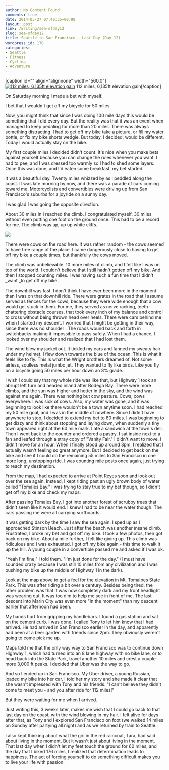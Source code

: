 ```yaml
---
author: No Content Found
comments: true
date: 2014-05-27 07:40:35+00:00
layout: post
link: /writing/sea-sfday12
slug: sea-sfday12
title: Seattle to San Francisco - Last Day (Day 12)
wordpress_id: 178
categories:
- Seattle
- Fitness
- Cycling
- Adventure
---
```


[caption id="" align="alignnone" width="560.0"][![112 miles, 6,135ft elevation gain](http://static1.squarespace.com/static/54fcde57e4b07e462fdd69b4/5528a6ace4b0a8996a246af1/5528a6ade4b0a8996a246b07/1428727519830/bikestats.jpg)](http://static1.squarespace.com/static/54fcde57e4b07e462fdd69b4/5528a6ace4b0a8996a246af1/5528a6ade4b0a8996a246b07/1428727519830/bikestats.jpg) 112 miles, 6,135ft elevation gain[/caption] 
  



On Saturday morning I made a bet with myself.

I bet that I wouldn't get off my bicycle for 50 miles.

Now, you might think that since I was doing 100 mile days this would be something that I did every day. But the reality was that it was an event when managed to keep pedaling for more than 20 miles. There was always something distracting. I had to get off my bike take a picture, or fill my water bottle, or fix my bike shorts wedgie. But today, I decided, would be different. Today I would actually stay on the bike.

My first couple miles I decided didn't count. It's nice when you make bets against yourself because you can change the rules whenever you want. I had to pee, and I was dressed too warmly so I had to shed some layers.  Once this was done, and I'd eaten some breakfast, my bet started.

It was a beautiful day. Twenty miles whizzed by as I peddled along the coast. It was late morning by now, and there was a parade of cars coming toward me. Motorcyclists and convertibles were driving up from San Francisco's suburbs for a joyride on a sunny day.

I was glad I was going the opposite direction.

About 30 miles in I reached the climb. I congratulated myself. 30 miles without even putting one foot on the ground once. This had to be a record for me. The climb was up, up up white cliffs.

![](http://www.henrymiller.org/wp-content/uploads/2012/05/big-sur.jpg)

There were cows on the road here. It was rather random - the cows seemed to have free range of the place. I came dangerously close to having to get off my bike a couple times, but thankfully the cows moved.

The climb was unbelievable. 10 more miles of climb, and I felt like I was on top of the world. I couldn't believe that I still hadn't gotten off my bike. And then I stopped counting miles. I was having such a fun time that I didn't _want _to get off my bike.

The downhill was fast. I don't think I have ever been more in the moment than I was on that downhill ride. There were grates in the road that I assume served as fences for the cows, because they were wide enough that a cow would get stuck in them. For me, they served as nerve racking, teeth-chattering obstacle courses, that took every inch of my balance and control to cross without being thrown head over heels. There were cars behind me when I started my descent. I worried that I might be getting in their way, since there was no shoulder . The roads wound back and forth in switchbacks making it impossible to pass safely.  When I had a chance, I looked over my shoulder and realized that I had lost them.

The wind blew my jacket out. It tickled my ears and fanned my sweaty hair under my helmet. I flew down towards the blue of the ocean. This is what it feels like to fly. This is what the Wright brothers dreamed of. Not some airless, soulless metal jumbo jet. They wanted to fly like birds. Like you fly on a bicycle going 50 miles per hour down an 8% grade.

I wish I could say that my whole ride was like that, but Highway 1 took an abrupt left turn and headed inland after Bodega Bay. There were more climbs, and the sun was higher and hotter in the sky, and the wind was against me again. There was nothing but cow pasture. Cows, cows everywhere. I was sick of cows. Also, my water was gone, and it was beginning to look like there wouldn't be a town anytime soon. I had reached my 50 mile goal, and I was in the middle of nowhere. Since I didn't have anywhere to stop, I decided to extend my bet to 60 miles. I was beginning to get dizzy and think about stopping and laying down, when suddenly a tiny town appeared right at the 60 mile mark. I ate a sandwich at the town's deli. Then I went back to the counter and  ordered a pastry. I sat inside next to a fan and leafed through a stray copy of "Vanity Fair." I didn't want to move. I didn't move for an hour. When I finally stood up around 3pm, I realized that I actually wasn't feeling so great anymore. But I decided to get back on the bike and see if I could do the remaining 55 miles to San Francisco in one more long, unstopping ride. I was counting mile posts once again, just trying to reach my destination.

From the map, I had expected to arrive at Point Reyes soon and look out over the sea again. Instead, I kept riding past an ugly brown body of water called "Tomales Bay." I was trying to stay true to my bet though, so I didn't get off my bike and check my maps.

After passing Tomales Bay, I got into another forest of scrubby trees that didn't seem like it would end.  I knew I had to be near the water though. The cars passing me were all carrying surfboards.

It was getting dark by the time I saw the sea again.  I sped up as I approached Stinson Beach. Just after the beach was another insane climb. Frustrated, I broke my bet and got off my bike. I took a few photos, then got back on my bike. About a mile further, I felt like giving up. This climb was ridiculous and I was exhausted. I got off my bike again - this time to walk it up the hill. A young couple in a convertible passed me and asked if I was ok.

"Yeah I'm fine," I told them. "I'm just done for the day." (I must have sounded crazy because I was still 10 miles from any civilization and I was pushing my bike up the middle of Highway 1 in the dark).

Look at the map above to get a feel for the elevation in Mt. Tomalpes State Park. This was after riding a bit over a century. Besides being tired, the other problem was that it was now completely dark and my front headlight was wearing out. It was too dim to help me see in front of me. The last descent into Marin City was even more "in the moment" than my descent earlier that afternoon had been.

My hands hurt from gripping my handlebars. I found a gas station and sat on the cement curb. I was done. I called Tony to let him know that I had arrived. He had arrived in San Francisco earlier in the day, and apparently had been at a beer garden with friends since 2pm. They obviously weren't going to come pick me up.

Maps told me that the only way way to San Francisco was to continue down Highway 1, which had turned into an 8 lane highway with no bike lane, or to head back into the State Park, travel another 10 miles and crest a couple more 3,000 ft peaks. I decided that Uber was the way to go.

And so I ended up in San Francisco. My Uber driver, a young Russian, loaded my bike into her car. I told her my story and she made it clear that she wasn't impressed with Tony and his friends. "I can't believe they didn't come to meet you - and you after ride for 112 miles!"

But they were waiting for me when I arrived.

Just writing this, 3 weeks later, makes me wish that I could go back to that last day on the coast, with the wind blowing in my hair. I felt alive for days after that, as Tony and I explored San Francisco on foot (we walked 14 miles on Sunday after partying all night) and as we returned by train to Seattle.

I also kept thinking about what the girl in the red raincoat, Tara, had said about living in the moment.  But it wasn't just about living in the moment. That last day when I didn't let my feet touch the ground for 60 miles, and the day that I biked 176 miles, I realized that determination leads to happiness. The act of forcing yourself to do something difficult makes you to live your life with passion.
